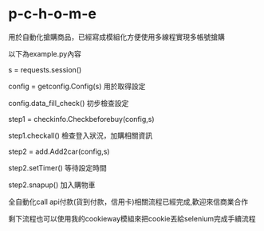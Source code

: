 # p-c-h-o-m-e
 
用於自動化搶購商品，已經寫成模組化方便使用多線程實現多帳號搶購

以下為example.py內容

s = requests.session()

config = getconfig.Config(s)    用於取得設定

config.data_fill_check()    初步檢查設定


step1 = checkinfo.Checkbeforebuy(config,s)

step1.checkall()    檢查登入狀況，加購相關資訊



step2 = add.Add2car(config,s)

step2.setTimer()    等待設定時間

step2.snapup()    加入購物車



全自動化call api付款(貨到付款，信用卡)相關流程已經完成,歡迎來信商業合作

剩下流程也可以使用我的cookieway模組來把cookie丟給selenium完成手續流程

